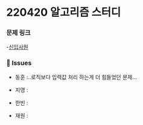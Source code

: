 # 220420 알고리즘 스터디

### 문제 링크

-[신입사원](https://www.acmicpc.net/problem/1946)

### 👾 Issues

- 동훈 :..로직보다 입력값 처리 하는게 더 힘들었던 문제...

- 지영 :

- 한빈 :

- 재원 :
